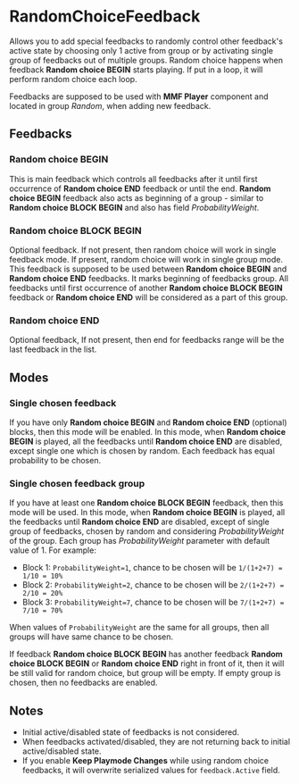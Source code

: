 # RandomChoiceFeedback
Allows you to add special feedbacks to randomly control other feedback's active state by choosing only 1 active from group or by activating single group of feedbacks out of multiple groups.
Random choice happens when feedback **Random choice BEGIN** starts playing. If put in a loop, it will perform random choice each loop.

Feedbacks are supposed to be used with **MMF Player** component and located in group *Random*, when adding new feedback.

## Feedbacks
### Random choice BEGIN
This is main feedback which controls all feedbacks after it until first occurrence of **Random choice END** feedback or until the end.
**Random choice BEGIN** feedback also acts as beginning of a group - similar to **Random choice BLOCK BEGIN** and also has field *ProbabilityWeight*.

### Random choice BLOCK BEGIN
Optional feedback.
If not present, then random choice will work in single feedback mode. If present, random choice will work in single group mode.
This feedback is supposed to be used between **Random choice BEGIN** and **Random choice END** feedbacks. It marks beginning of feedbacks group. All feedbacks until first occurrence of another **Random choice BLOCK BEGIN** feedback or  **Random choice END** will be considered as a part of this group.

### Random choice END
Optional feedback,
If not present, then end for feedbacks range will be the last feedback in the list.

## Modes
### Single chosen feedback
If you have only **Random choice BEGIN** and **Random choice END** (optional) blocks, then this mode will be enabled. In this mode, when **Random choice BEGIN** is played, all the feedbacks until **Random choice END** are disabled, except single one which is chosen by random. Each feedback has equal probability to be chosen.
### Single chosen feedback group
If you have at least one **Random choice BLOCK BEGIN** feedback, then this mode will be used. In this mode, when **Random choice BEGIN** is played, all the feedbacks until **Random choice END** are disabled, except of single group of feedbacks, chosen by random and considering *ProbabilityWeight* of the group.
Each group has *ProbabilityWeight* parameter with default value of 1.
For example:
- Block 1: `ProbabilityWeight=1`, chance to be chosen will be `1/(1+2+7) = 1/10 = 10%`
- Block 2: `ProbabilityWeight=2`, chance to be chosen will be `2/(1+2+7) = 2/10 = 20%`
- Block 3: `ProbabilityWeight=7`, chance to be chosen will be `7/(1+2+7) = 7/10 = 70%`

When values of `ProbabilityWeight` are the same for all groups, then all groups will have same chance to be chosen.

If feedback **Random choice BLOCK BEGIN** has another feedback **Random choice BLOCK BEGIN** or **Random choice END** right in front of it, then it will be still valid for random choice, but group will be empty. If empty group is chosen, then no feedbacks are enabled.

## Notes
- Initial active/disabled state of feedbacks is not considered.
- When feedbacks activated/disabled, they are not returning back to initial active/disabled state.
- If you enable **Keep Playmode Changes** while using random choice feedbacks, it will overwrite serialized values for `feedback.Active` field.